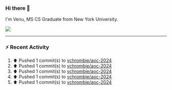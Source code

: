 ### Hi there 👋

I'm Venu, MS CS Graduate from New York University.


![](https://komarev.com/ghpvc/?username=vchrombie&label=👀)

---

### :zap: Recent Activity

<!--RECENT_ACTIVITY:start-->
1. ⬆️ Pushed 1 commit(s) to [vchrombie/aoc-2024](https://github.com/vchrombie/aoc-2024)<br>
2. ⬆️ Pushed 1 commit(s) to [vchrombie/aoc-2024](https://github.com/vchrombie/aoc-2024)<br>
3. ⬆️ Pushed 1 commit(s) to [vchrombie/aoc-2024](https://github.com/vchrombie/aoc-2024)<br>
4. ⬆️ Pushed 1 commit(s) to [vchrombie/aoc-2024](https://github.com/vchrombie/aoc-2024)<br>
5. ⬆️ Pushed 1 commit(s) to [vchrombie/aoc-2024](https://github.com/vchrombie/aoc-2024)<br>
<!--RECENT_ACTIVITY:end-->

<!--
**vchrombie/vchrombie** is a ✨ _special_ ✨ repository because its `README.md` (this file) appears on your GitHub profile.

Here are some ideas to get you started:

- 🔭 I’m currently working on ...
- 🌱 I’m currently learning ...
- 👯 I’m looking to collaborate on ...
- 🤔 I’m looking for help with ...
- 💬 Ask me about ...
- 📫 How to reach me: ...
- 😄 Pronouns: ...
- ⚡ Fun fact: ...
-->
